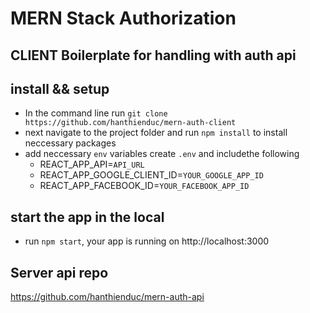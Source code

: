 # MERN Stack Authorization 

## CLIENT Boilerplate for handling with auth api 

## install && setup 
- In the command line run `git clone https://github.com/hanthienduc/mern-auth-client` 
- next navigate to the project folder and run `npm install` to install neccessary packages 
- add neccessary `env` variables create `.env`  and includethe following
  - REACT_APP_API=`API_URL`
  - REACT_APP_GOOGLE_CLIENT_ID=`YOUR_GOOGLE_APP_ID`
  - REACT_APP_FACEBOOK_ID=`YOUR_FACEBOOK_APP_ID`
  
  
## start the app in the local
- run `npm start`, your app is running on http://localhost:3000

## Server api repo 
https://github.com/hanthienduc/mern-auth-api

